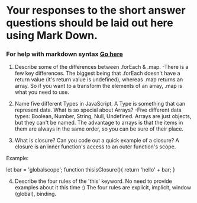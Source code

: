 # Your responses to the short answer questions should be laid out here using Mark Down.
### For help with markdown syntax [Go here](https://github.com/adam-p/markdown-here/wiki/Markdown-Cheatsheet)


1. Describe some of the differences between .forEach & .map.
-There is a few key differences. The biggest being that .forEach doesn't have a return value (it's return value is undefined), whereas .map returns an array. So if you want to a transform the elements of an array, .map is what you need to use.

2. Name five different Types in JavaScript. A Type is something that can represent data. What is so special about Arrays?
-Five different data types: Boolean, Number, String, Null, Undefined. Arrays are just objects, but they can't be named. The advantage to arrays is that the items in them are always in the same order, so you can be sure of their place.

3. What is closure? Can you code out a quick example of a closure?
A closure is an inner function's access to an outer function's scope.

Example:

let bar = 'globalscope';
function thisisClosure(){
    return 'hello' + bar;
}

4. Describe the four rules of the 'this' keyword. No need to provide examples about it this time :)
The four rules are explicit, implicit, window (global), binding.
